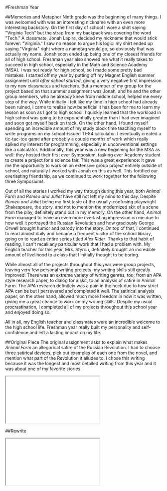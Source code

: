 #Freshman Year

##Memories and Metaphor
Ninth grade was the beginning of many things. I was welcomed with was an interesting nickname with an even more interesting backstory. On the first day of school I wore a shirt saying "Virginia Tech" but the strap from my backpack was covering the word "Tech." A classmate, Jonah Lapira, decided my nickname that would stick forever: "Virginia." I saw no reason to argue his logic: my shirt ended up saying "Virginia" right where a nametag would go, so obviously that was actually my name. Jonah soon ended up being one of my closest friends for all of high school. Freshman year also showed me what it really takes to succeed in high school, especially in the Math and Science Academy (MSA). I was not ready for high school, so I made some pretty bad mistakes. I started off my year by putting off my Magnet English summer assignment until *after school started*, giving a very negative first impression to my new classmates and teachers. But a member of my group for the project based on that summer assignment was Jonah, and he and the other group members, who he already knew from middle school, helped me every step of the way. While initially I felt like my time in high school had already been ruined, I came to realize how beneficial it has been for me to learn my lesson as soon as I got to high school. I quickly learned that the workload in high school was going to be exponentially greater than I had ever imagined and soon got myself back on track. On the other hand, I found myself spending an incredible amount of my study block time teaching myself to write programs on my school-issued TI-84 calculator. I eventually created a tic-tac-toe game after probably a couple months of work which really spiked my interest for programming, especially in unconventional settings like a calculator. Additionally, this year was a new beginning for the MSA as well: they hosted their first ever Symposium, tasking ever Academy student to create a project for a science fair. This was a great experience: it gave me the opportunity to work on an extensive group project entirely outside of school, and naturally I worked with Jonah on this as well. This fortified our everlasting friendship, as we continued to work together for the following three Symposiums.

Out of all the stories I worked my way through during this year, both _Animal Farm_ and _Romeo and Juliet_ have still not left my mind to this day. Despite _Romeo and Juliet_ being my first taste of the usually-confusing playwright Shakespeare, the story, and not to mention the modernized skit of a scene from the play, definitely stand out in my memory. On the other hand, _Animal Farm_ managed to leave an even more everlasting impression on me due to how well it portrayed the Russian Revolution and how graciously George Orwell brought humor and parody into the story. On top of that, I continued to read almost daily and became a frequent visitor of the school library, going on to read an entire series titled _Alex Rider_. Thanks to that habit of reading, I can't recall any particular work that I had a problem with. My English teacher for this year, Mrs. Styron, definitely brought an incredible amount of livelihood to a class that I initially thought to be boring.

While almost all of the projects throughout this year were group projects, leaving very few personal writing projects, my writing skills still greatly improved. There was an extreme variety of writing genres, too; from an APA style research paper, to dialog for a skit, to an analysis of satire in Animal Farm. The APA research definitely was a pain in the neck due to how strict APA can be but I persevered and completed it well. The satirical analysis paper, on the other hand, allowed much more freedom in how it was written, giving me a great chance to work on my writing skills. Despite my usual procrastination, I completed all of my projects throughout this school year and enjoyed doing so.

All in all, my English teacher and classmates were an incredible welcome to the high school life. Freshman year really built my personality and self-confidence and left a lasting impact on my life.

##Original Piece
The original assignment asks to explain what makes _Animal Farm_ an allegorical satire of the Russian Revolution. I had to choose three satirical devices, pick out examples of each one from the novel, and mention what part of the Revolution it alludes to. I chose this writing because it was the longest and most detailed writing from this year and it was about one of my favorite stories.

<iframe class="document autofit" src="original/doc.html" scrolling="no"></iframe>

##Rewrite
<iframe class="document autofit" src="rewrite/doc.html" scrolling="no"></iframe>